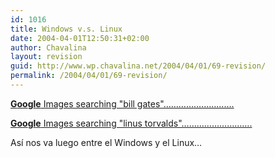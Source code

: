 ```yaml
---
id: 1016
title: Windows v.s. Linux
date: 2004-04-01T12:50:31+02:00
author: Chavalina
layout: revision
guid: http://www.wp.chavalina.net/2004/04/01/69-revision/
permalink: /2004/04/01/69-revision/
---
```

<a href="http://images.google.com/imgres?imgurl=twf.systemsbysteve.com/pics/bill-gates.jpg&imgrefurl=http://twf.systemsbysteve.com/funnypics.htm&h=281&w=402&sz=14&tbnid=gnrXP9dCdH4J:&tbnh=83&tbnw=118&prev=/images%3Fq%3Dbill%2Bgates%26hl%3Den%26lr%3D%26ie%3DUTF-8%26oe%3DUTF-8%26sa%3DG" target="_blank"><b><span class="azul">G</span><span class="rojo">o</span><span class="amarillo">o</span><span class="azul">g</span><span class="verde">l</span><span class="rojo">e</span></b> Images searching "bill gates"……………………….</a>

<a href="http://images.google.com/imgres?imgurl=www.gnu.cz/linus.gif&imgrefurl=http://www.gnu.cz/gnu-1.html&h=200&w=254&sz=40&tbnid=ClYLKUxX_yoJ:&tbnh=83&tbnw=105&prev=/images%3Fq%3Dlinus%2Btorvalds%26start%3D20%26hl%3Den%26lr%3D%26ie%3DUTF-8%26sa%3DN" target="_blank"><b><span class="azul">G</span><span class="rojo">o</span><span class="amarillo">o</span><span class="azul">g</span><span class="verde">l</span><span class="rojo">e</span></b> Images searching "linus torvalds"……………………….</a>

Así nos va luego entre el Windows y el Linux…